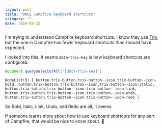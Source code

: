 ```yaml
---
layout: post
title: "ONCE Campfire keyboard shortcuts"
category: ""
date: 2024-08-23
---
```


I'm trying to understand Campfire keyboard shortcuts.  I know they use [Trix](https://trix-editor.org/), but the one in Campfire has fewer keyboard shortcuts than I would have expected.  

I looked into this.  It seems `data-trix-key` is how keyboard shortcuts are configured.

```javascript
document.querySelectorAll('[data-trix-key]') 
```

```
NodeList(5) [ button.trix-button.trix-button--icon.trix-button--icon-bold, button.trix-button.trix-button--icon.trix-button--icon-italic, button.trix-button.trix-button--icon.trix-button--icon-link, button.trix-button.trix-button--icon.trix-button--icon-undo, button.trix-button.trix-button--icon.trix-button--icon-redo ]
```

So Bold, Italic, Link, Undo, and Redo are all, it seems.

If someone learns more about how to use keyboard shortcuts for any part of Campfire, that would be nice to know about. 🙂
